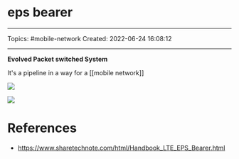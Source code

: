 # eps bearer
---
Topics: #mobile-network
Created: 2022-06-24 16:08:12

---

**Evolved Packet switched System**

It's a pipeline in a way for a [[mobile network]]

![](https://www.sharetechnote.com/image/EPS_Bearer_01.PNG)

![](https://www.sharetechnote.com/image/EPS_Bearer_02.PNG)

# References
- https://www.sharetechnote.com/html/Handbook_LTE_EPS_Bearer.html
